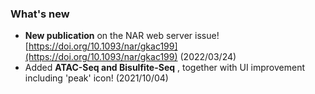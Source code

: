 ### What's new

<!-- - <span style="color:red">**Enrichment analysis will be temporarily unavailable due to the backend server maintenance: June 28th 9am - July 1st 0am (GMT+9)**</span> -->
- **New publication** on the NAR web server issue! [https://doi.org/10.1093/nar/gkac199](https://doi.org/10.1093/nar/gkac199) (2022/03/24)
- Added **ATAC-Seq and Bisulfite-Seq** , together with UI improvement including 'peak' icon! (2021/10/04)
